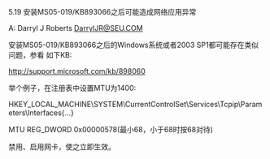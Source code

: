 5.19 安装MS05-019/KB893066之后可能造成网络应用异常

A: Darryl J Roberts <DarrylJR@SEU.COM>

安装MS05-019/KB893066之后的Windows系统或者2003 SP1都可能存在类似问题，参看
如下KB:

http://support.microsoft.com/kb/898060

举个例子，在注册表中设置MTU为1400:

HKEY_LOCAL_MACHINE\SYSTEM\CurrentControlSet\Services\Tcpip\Parameters\Interfaces\{...}

MTU REG_DWORD   0x00000578(最小68，小于68时按68对待)

禁用、启用网卡，使之立即生效。